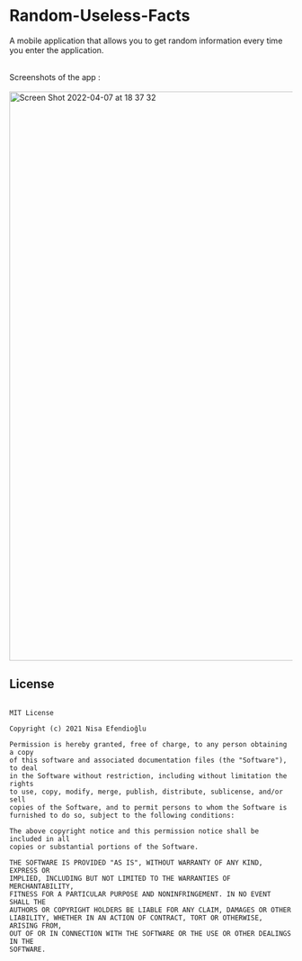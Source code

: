 # Random-Useless-Facts

A mobile application that allows you to get random information every time you enter the application.

<br>
Screenshots of the app :
<br>
<br>
<img width="1011" alt="Screen Shot 2022-04-07 at 18 37 32" src="https://user-images.githubusercontent.com/48391281/162237850-660b5d0e-96fa-4113-9bbc-a98cf5f35347.png">


## License
```

MIT License

Copyright (c) 2021 Nisa Efendioğlu

Permission is hereby granted, free of charge, to any person obtaining a copy
of this software and associated documentation files (the "Software"), to deal
in the Software without restriction, including without limitation the rights
to use, copy, modify, merge, publish, distribute, sublicense, and/or sell
copies of the Software, and to permit persons to whom the Software is
furnished to do so, subject to the following conditions:

The above copyright notice and this permission notice shall be included in all
copies or substantial portions of the Software.

THE SOFTWARE IS PROVIDED "AS IS", WITHOUT WARRANTY OF ANY KIND, EXPRESS OR
IMPLIED, INCLUDING BUT NOT LIMITED TO THE WARRANTIES OF MERCHANTABILITY,
FITNESS FOR A PARTICULAR PURPOSE AND NONINFRINGEMENT. IN NO EVENT SHALL THE
AUTHORS OR COPYRIGHT HOLDERS BE LIABLE FOR ANY CLAIM, DAMAGES OR OTHER
LIABILITY, WHETHER IN AN ACTION OF CONTRACT, TORT OR OTHERWISE, ARISING FROM,
OUT OF OR IN CONNECTION WITH THE SOFTWARE OR THE USE OR OTHER DEALINGS IN THE
SOFTWARE.

